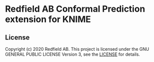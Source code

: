 Redfield AB Conformal Prediction extension for KNIME
=============================================


License
--------
Copyright (c) 2020 Redfield AB.
This project is licensed under the GNU GENERAL PUBLIC LICENSE Version 3, see the [LICENSE](https://www.gnu.org/licenses/gpl-3.0.html) for details.